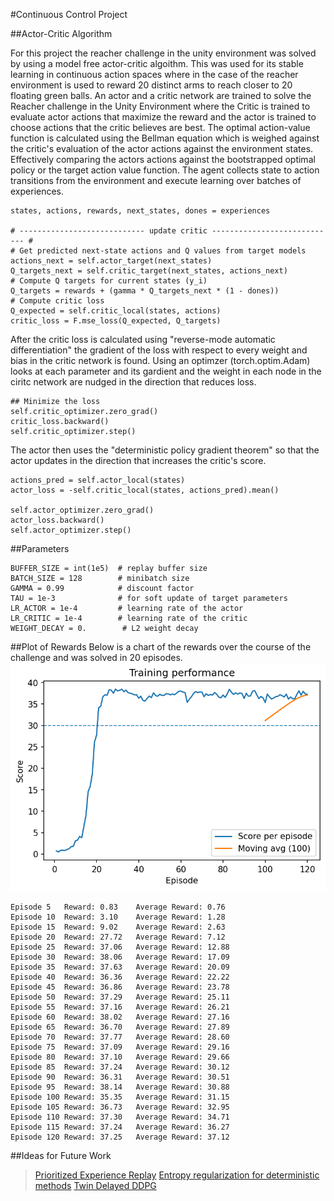 #Continuous Control Project

##Actor-Critic Algorithm

For this project the reacher challenge in the unity environment was solved by using a model free actor-critic algoithm.  This was used for its stable learning in continuous action spaces where in the case of the reacher environment is used to reward 20 distinct arms to reach closer to 20 floating green balls.  An actor and a critic network are trained to solve the Reacher challenge in the Unity Environment where the Critic is trained to evaluate actor actions that maximize the reward and the actor is trained to choose actions that the critic believes are best.  The optimal action-value function is calculated using the Bellman equation which is weighed against the critic's evaluation of the actor actions against the environment states.  Effectively comparing the actors actions against the bootstrapped optimal policy or the target action value function.  The agent collects state to action transitions from the environment and execute learning over batches of experiences.  

```
states, actions, rewards, next_states, dones = experiences

# ---------------------------- update critic ---------------------------- #
# Get predicted next-state actions and Q values from target models
actions_next = self.actor_target(next_states)
Q_targets_next = self.critic_target(next_states, actions_next)
# Compute Q targets for current states (y_i)
Q_targets = rewards + (gamma * Q_targets_next * (1 - dones))
# Compute critic loss
Q_expected = self.critic_local(states, actions)
critic_loss = F.mse_loss(Q_expected, Q_targets)
```


After the critic loss is calculated using "reverse-mode automatic differentiation" the gradient of the loss with respect to every weight and bias in the critic network is found.  Using an optimzer (torch.optim.Adam) looks at each parameter and its gardient and the weight in each node in the ciritc network are nudged in the direction that reduces loss.  
```
## Minimize the loss
self.critic_optimizer.zero_grad()
critic_loss.backward()
self.critic_optimizer.step()
```

The actor then uses the "deterministic policy gradient theorem" so that the actor updates in the direction that increases the critic's score. 

```
actions_pred = self.actor_local(states)
actor_loss = -self.critic_local(states, actions_pred).mean()

self.actor_optimizer.zero_grad()
actor_loss.backward()
self.actor_optimizer.step()

```

##Parameters
```
BUFFER_SIZE = int(1e5)  # replay buffer size
BATCH_SIZE = 128        # minibatch size
GAMMA = 0.99            # discount factor
TAU = 1e-3              # for soft update of target parameters
LR_ACTOR = 1e-4         # learning rate of the actor 
LR_CRITIC = 1e-4        # learning rate of the critic
WEIGHT_DECAY = 0.        # L2 weight decay
```

##Plot of Rewards
Below is a chart of the rewards over the course of the challenge and was solved in 20 episodes.
![reacher scores plot](/reacher_scores.png)


```
Episode 5	Reward: 0.83	Average Reward: 0.76
Episode 10	Reward: 3.10	Average Reward: 1.28
Episode 15	Reward: 9.02	Average Reward: 2.63
Episode 20	Reward: 27.72	Average Reward: 7.12
Episode 25	Reward: 37.06	Average Reward: 12.88
Episode 30	Reward: 38.06	Average Reward: 17.09
Episode 35	Reward: 37.63	Average Reward: 20.09
Episode 40	Reward: 36.36	Average Reward: 22.22
Episode 45	Reward: 36.86	Average Reward: 23.78
Episode 50	Reward: 37.29	Average Reward: 25.11
Episode 55	Reward: 37.16	Average Reward: 26.21
Episode 60	Reward: 38.02	Average Reward: 27.16
Episode 65	Reward: 36.70	Average Reward: 27.89
Episode 70	Reward: 37.77	Average Reward: 28.60
Episode 75	Reward: 37.09	Average Reward: 29.16
Episode 80	Reward: 37.10	Average Reward: 29.66
Episode 85	Reward: 37.24	Average Reward: 30.12
Episode 90	Reward: 36.31	Average Reward: 30.51
Episode 95	Reward: 38.14	Average Reward: 30.88
Episode 100	Reward: 35.35	Average Reward: 31.15
Episode 105	Reward: 36.73	Average Reward: 32.95
Episode 110	Reward: 37.30	Average Reward: 34.71
Episode 115	Reward: 37.24	Average Reward: 36.27
Episode 120	Reward: 37.25	Average Reward: 37.12
```

##Ideas for Future Work
>[Prioritized Experience Replay](https://arxiv.org/abs/1511.05952)
>[Entropy regularization for deterministic methods](https://www.sciencedirect.com/science/article/abs/pii/S0020025522013901)
>[Twin Delayed DDPG](https://blog.mlq.ai/deep-reinforcement-learning-twin-delayed-ddpg-algorithm/#google_vignette)
